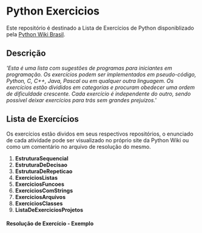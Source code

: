 # Python Exercicios
 Este repositório é destinado a Lista de Exercícios de Python disponiblizado pela [Python Wiki Brasil](https://wiki.python.org.br/ListaDeExercicios "Python Wiki").

## Descrição
*'Esta é uma lista com sugestões de programas para iniciantes em programação. Os exercícios podem ser implementados em pseudo-código, Python, C, C++, Java, Pascal ou em qualquer outra linguagem. Os exercícios estão divididos em categorias e procuram obedecer uma ordem de dificuldade crescente. Cada exercício é independente do outro, sendo possível deixar exercícios para trás sem grandes prejuízos.'*

## Lista de Exercícios
Os exercícios estão dividos em seus respectivos repositórios, o enunciado de cada atividade pode ser visualizado no próprio site da Python Wiki ou como um comentário no arquivo de resolução do mesmo.
1. **EstruturaSequencial**
1. **EstruturaDeDecisao**
1. **EstruturaDeRepeticao**
1. **ExerciciosListas**
1. **ExerciciosFuncoes**
1. **ExerciciosComStrings**
1. **ExerciciosArquivos**
1. **ExerciciosClasses**
1. **ListaDeExerciciosProjetos**

#### Resolução de Exercício - Exemplo
